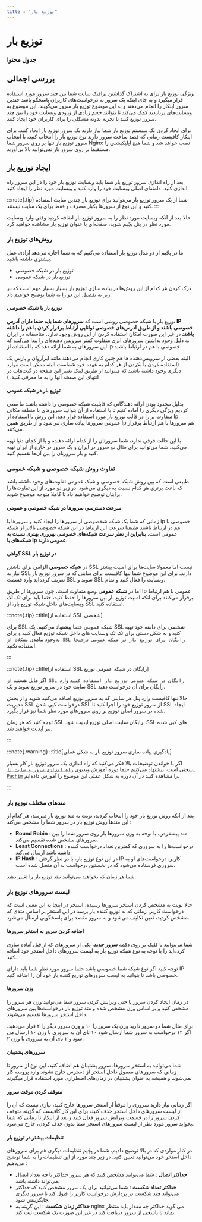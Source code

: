 ```yaml
---
title : "توزیع بار"
---
```


# توزیع بار

### جدول محتوا

## بررسی اجمالی

ویژگی توزیع بار برای به اشتراک گذاشتن ترافیک سایت شما بین چند سرور مورد استفاده قرار میگیرد و به جای اینکه یک سرور به درخواست‌های کاربران پاسخگو باشد چندین سرور اینکار را انجام می‌دهند و به این موضوع توزیع بار سرور می‌گویند. این موضوع به وبسایت‌های پربازدید کمک می‌کند تا بتوانند حجم زیادی از ورودی وبسایت خود را بین چند سرور توزیع کنند تا تجربه بدونه مشکلی را برای کاربران خود ایجاد کنند.

برای ایجاد کردن یک سیستم توزیع بار شما نیاز دارید یک سرور توزیع بار ایجاد کنید، برای اینکار کافیست زمانی که قصد ساخت سرور دارید نوع توزیع بار را انتخاب کنید، با انتخاب سرور توزیع بار تنها بر روی سرور شما Nginx نصب خواهد شد و شما هیچ اپلیکیشنی را مستقیما بر روی سرور بار نمی‌توانید بالا بی‌آورید.

## ایجاد توزیع بار

بعد از راه اندازی سرور توزیع بار شما باید وبسایت توزیع بار خود را در این سرور راه اندازی کنید، دامنه‌ای اصلی وبسایت خود را وارد کنید و وبسایت مورد نظر را ایجاد کنید.

:::note{.tip}
شما از یک سرور توزیع بار می‌توانید برای توزیع بار چندین سایت استفاده کنید و این نوع از سرورها یکبار مصرف و فقط برای یک سایت نیستند.
:::

حالا بعد از آنکه وبسایت مورد نظر را به سرور توزیع بار اضافه کردید وقتی وارد وبسایت مورد نظر در پنل پچّیم شوید، صفحه‌ای با عنوان توزیع بار مشاهده خواهید کرد. 
### روش‌های توزیع بار 

ما در پچّیم از دو مدل توزیع بار استفاده می‌کنیم که به شما اجازه می‌دهد آزادی عمل بیشتری داشته باشید. 

- توزیع بار در شبکه خصوصی
- توزیع بار در شبکه عمومی

درک کردن هر کدام از این روش‌ها در پیاده سازی توزیع بار بسیار بسیار مهم است که در زیر به تفضیل این دو را به شما توضیح خواهیم داد.

#### توزیع بار با شبکه خصوصی

توزیع بار با شبکه خصوصی روشی است که **سرورهای شما باید حتما دارای آدرس IP خصوصی باشند و از طریق آدرس‌های خصوصی توانایی ارتباط برقرار کردن با هم را داشته باشند** در غیر این صورت امکان استفاده کردن از این روش وجود ندارد. متاسفانه در ایران به دلیل وجود نداشتن سرورهای ابری متفاوت کمتر سرویس ‌دهنده‌ای را پیدا می‌کنید که این سرورهای به شما ارائه دهد که با استفاده از Ip خصوصی با هم در ارتباط باشند.

البته بعضی از سرویس‌دهنده ها هم چنین کاری انجام می‌دهند مانند ابرآروان و پارس پک (استفاده کردن یا نکردن از هر کدام به عهده خود شماست البته ممکن است موارد دیگری وجود داشته باشید که میتوانید از طریق لینک تغییر این صفحه در گیت‌هاب در انتهای این صفحه آنها را به ما معرفی کنید. ) 

#### توزیع بار در شبکه عمومی 

بدلیل محدود بودن ارائه دهندگانی که قابلیت شبکه خصوصی را داشته باشند ما سعی کردیم ویژگی دیگری را آماده کنیم تا با استفاده از آن بتوانید سرورهای با منطقه مکانی متفاوت تر را در قالب توزیع بار مورد استفاده قرار دهد. این روش با استفاده از Ip عمومی سرورها پیاده سازی ‌می‌شود و از طریق همین Ip هم سرورها با هم ارتباط برقرار می‌کنند.

با این حالت فرقی ندارد، شما سرورتان را از کدام ارائه دهنده و یا از کجای دنیا تهیه می‌کنید، شما می‌توانید برای مثال دو سرور در ایران و یک سرور در خارج از ایران تهیه کنید و بار سرورتان را بین آن‌ها تقسیم کنید.


### تفاوت روش شبکه خصوصی و شبکه عمومی

طبیعی است که بین روش شبکه خصوصی و شبک عمومی تفاوت‌های وجود داشته باشد که باعث برتری هر کدام نسبت به دیگری می‌شود. در زیر دو مورد از این تفاوت‌ها را برایتان توضیح خواهیم داد تا کاملا متوجه موضوع شوید.

#### سرعت دسترسی سرورها در شبکه خصوصی و عمومی 

زمانی که شما یک شبکه شخصوصی از سرورها را ایجاد کنید و سرورها با ip خصوصی با هم در ارتباط باشند طبیعتا سرعت این ارتباط در این شبکه خصوصی بالاتر از شبکه عمومی است، **بنابراین از نظر سرعت شبکه‌های خصوصی بهروری بهتری نسبت به شبکه‌های با Ip عمومی دارند**.

#### گواهی SSL در توزیع بار

در **شبکه خصوصی** الزامی برای داشتن SSL نیست اما معمولا سایت‌ها برای امنیت بیشتر نیاز به SSL دارند، برای این موضوع شما تنها کافیست برای سایتی که در سرور توزیع بار تعریف کرده‌اید وارد قسمت SSL شوید و SSL وبسایت را فعال کنید و تمام.

اما در **شبکه عمومی** وضع متفاوت است، چون سرورها از طریق Ip عمومی با هم ارتباط برقرار می‌کنند برای آنکه امنیت توزیع بار بین سرورها را حفظ کنید، حتما باید برای تک تک وبسایت‌های داخل شبکه توزیع بار، از SSL استفاده کنید.

:::note{.tip}
::title[استفاده از SSL شخصی]

برای SSL شبکه عمومی حتما پیشنهاد می‌کنیم. یک SSL شخصی برای دامنه خود تهیه کنید و به شکل دستی برای تک تک وبسایت های داخل شبکه توزیع فعال کنید و برای به‌وجود نیامدن `مشکلات از SSL رایگان برای توزیع بار در شبکه عمومی ترجیحا` استفاده نکنید.

:::

:::note{.tip}
::title[استفاده از SSL رایگان در شبکه عمومی توزیع]

اگر مایل هستید `از SSL رایگان در شبکه عمومی توزیع بار استفاده کنید` وارد سایت خود در سرور توزیع شوید و یک SSL رایگان برای آن درخواست دهید.

حالا تنها کافیست وارد پنل هر سایتی که به سرور توزیع اضافه می‌کنید شوید و از بخش مدیریت SSL درخواست کپی شدن SSL از سرور توزیع خود را اجرا کنید تا SSL ایجاد شده در سرور اصلی توزیع بر روی سرورهای مورد نظر شما نیز قرار بگیرد.

توجه کنید که هر زمان SSL رایگان سایت اصلی توزیع آپدیت شود، SSL های کپی شده نیز آپدیت خواهند شد.

:::

:::note{.warning}
::title[یادگیری پیاده سازی سرور توزیع بار به شکل عملی]

اگر با خواندن توضیحات بالا فکر می‌کنید که راه اندازی یک سرور توزیع بار کار بسیار سختی است، پیشنهاد می‌کنیم حتما دوره آموزش ویدیوی [`راه اندازی سرور و سایت با Pachim`](https://roocket.ir/series/server-managment-with-pachim) را مشاهده کنید در آن دوره به شکل عملی این موضوع را آموزش داده‌ایم.

:::
### متدهای مختلف توزیع بار

بعد از آنکه روش توزیع بار خود را انتخاب کردید، نوبت به متد توزیع بار میرسد، هر کدام از این متدها روش توزیع بار در سرور شما را مشخص می‌کند : 

- **Round Robin** : متد پیشفرض، با توجه به وزن سرورها بار روی سرور شما را بین سرورهای مشخص شده تقسیم می‌کند.
- **Least Connections** : درخواست‌ها را به سروری که کمترین تعداد درخواست کننده داشته باشد ارسال می‌کند.
- **IP Hash** :  در این نوع توزیع بار، با در نظر گرفتن IP کاربر، درخواست‌های او به سروری فرستاده می‌شود که در نخستین درخواست به آن متصل شده است.

شما هر زمان که بخواهید می‌توانید متد توزیع بار را تغییر دهید.

### لیست سرورهای توزیع بار

حالا نوبت به مشخص کردن استخر سرورها رسیده، استخر در اینجا به این معنی است که درخواست کاربر، زمانی که به توزیع کننده بار برسد در این استخر  بر اساس متدی که مشخص کردید، تعین تکلیف می‌شود و به سرور مقصد برای پاسخگویی ارسال می‌شود.

#### اضافه کردن سرور به استخر سرورها 

شما می‌توانید با کلیک بر روی دکمه **سرور جدید**، یکی از سرورهای که از قبل آماده سازی کرده‌اید را با توجه به نوع شبکه توزیع بار به لیست سرورهای داخل استخر خود اضافه کنید.

توجه کنید اگر نوع شبکه شما خصوصی باشد حتما سرور مورد نظر شما باید دارای IP خصوصی باشد تا بتوانید به لیست سرورهای توزیع کننده بار خود آن را اضافه کنید.

#### وزن سرورها

در زمان ایجاد کردن سرور یا حتی ویرایش کردن سرور شما می‌توانید وزن هر سرور را مشخص کنید و بر اساس وزن مشخص شده و متد توزیع بار درخواست‌ها بین سرورهای داخل استخر سرورها تقسیم می‌شوند. 

برای مثال شما دو سرور دارید وزن یک سرور را ۱۰ و وزن سرور دیگر را ۲ قرار می‌دهید.  اگر ۱۲ درخواست به سرور شما ارسال شود ۱۰ تای آن به سروری با وزن ۱۰ ارسال می ‌شود و ۲ تای آن به سروری با وزن ۲.

#### سرورهای پشتیبان

شما می‌توانید به استخر سرورها، سرور پشتیبان هم اضافه کنید، این نوع از سرور تا زمانی که سرورهای معمول داخل استخر از دسترس خارج نشوند وارد پروسه کار نمی‌شوند و همیشه به عنوان پشتیبان در زمان‌های اضطراری مورد استفاده قرار میگیرند

#### متوقف کردن موقت سرور

اگر زمانی نیاز دارید سروری را موقتاً از استخر سرورها خارج کنید، نیازی نیست که آن را از لیست سرورهای داخل استخر حذف کنید، برای این کار کافیست که گزینه متوقف کردن سرور را در قسمت ویرایش سرور فعال کنید و بعد از اینکار تا زمانی که شما بخواید سرور مورد نظر از لیست سرور‌های استخر شما بدون حذف کردن، خارج می‌شود.

#### تنظیمات بیشتر در توزیع بار 

در کنار مواردی که در بالا توضیح دادیم، شما در پچّیم تنظیمات دیگری هم برای سرورهای داخل استخر خود می‌توانید تعیین کنید. در زیر چند مورد از این تنظیمات را به شما توضیح می‌دهیم : 

- **حداکثر اتصال** : شما می‌توانید مشخص کنید که هر سرور حداکثر تا چه تعداد اتصال می‌تواند داشته باشد.
- **حداکثر تعداد شکست** : شما می‌توانید برای یک سرور مشخص کنید که حداکثر می‌تواند چند شکست در پردازش درخواست کاربر را قبول کند تا سرور دیگری جایگزینش شود.
- **حداکثر زمان شکست** : این گزینه به nginx می گوید حداکثر چه مقدار باید منتظر بماند تا پاسخی از سرور دریافت کند در غیر این صورت یک شکست ثبت کند.
